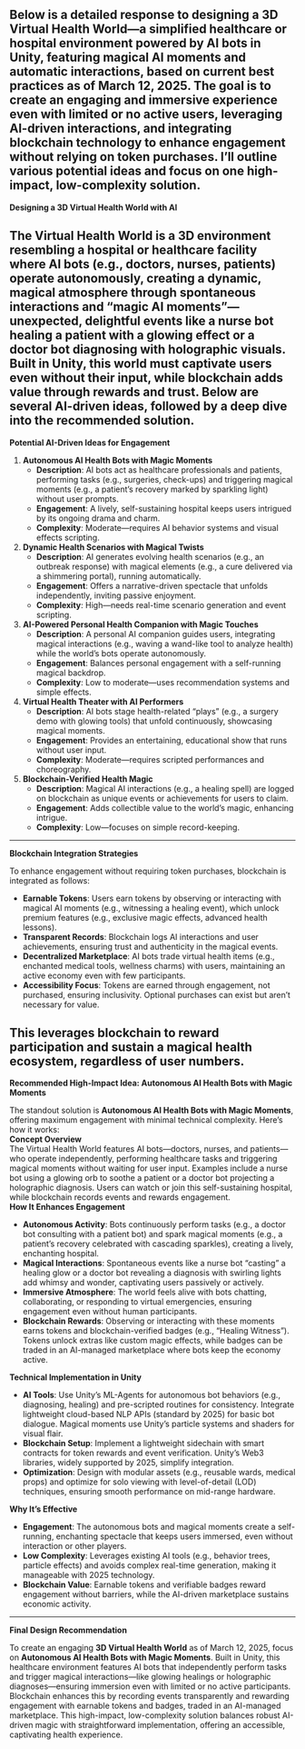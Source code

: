 Below is a detailed response to designing a **3D Virtual Health World**—a simplified healthcare or hospital environment powered by AI bots in Unity, featuring magical AI moments and automatic interactions, based on current best practices as of March 12, 2025\. The goal is to create an engaging and immersive experience even with limited or no active users, leveraging AI-driven interactions, and integrating blockchain technology to enhance engagement without relying on token purchases. I’ll outline various potential ideas and focus on one high-impact, low-complexity solution.  
---

**Designing a 3D Virtual Health World with AI**

The **Virtual Health World** is a 3D environment resembling a hospital or healthcare facility where AI bots (e.g., doctors, nurses, patients) operate autonomously, creating a dynamic, magical atmosphere through spontaneous interactions and “magic AI moments”—unexpected, delightful events like a nurse bot healing a patient with a glowing effect or a doctor bot diagnosing with holographic visuals. Built in Unity, this world must captivate users even without their input, while blockchain adds value through rewards and trust. Below are several AI-driven ideas, followed by a deep dive into the recommended solution.  
---

**Potential AI-Driven Ideas for Engagement**

1. **Autonomous AI Health Bots with Magic Moments**  
   * **Description**: AI bots act as healthcare professionals and patients, performing tasks (e.g., surgeries, check-ups) and triggering magical moments (e.g., a patient’s recovery marked by sparkling light) without user prompts.  
   * **Engagement**: A lively, self-sustaining hospital keeps users intrigued by its ongoing drama and charm.  
   * **Complexity**: Moderate—requires AI behavior systems and visual effects scripting.  
2. **Dynamic Health Scenarios with Magical Twists**  
   * **Description**: AI generates evolving health scenarios (e.g., an outbreak response) with magical elements (e.g., a cure delivered via a shimmering portal), running automatically.  
   * **Engagement**: Offers a narrative-driven spectacle that unfolds independently, inviting passive enjoyment.  
   * **Complexity**: High—needs real-time scenario generation and event scripting.  
3. **AI-Powered Personal Health Companion with Magic Touches**  
   * **Description**: A personal AI companion guides users, integrating magical interactions (e.g., waving a wand-like tool to analyze health) while the world’s bots operate autonomously.  
   * **Engagement**: Balances personal engagement with a self-running magical backdrop.  
   * **Complexity**: Low to moderate—uses recommendation systems and simple effects.  
4. **Virtual Health Theater with AI Performers**  
   * **Description**: AI bots stage health-related “plays” (e.g., a surgery demo with glowing tools) that unfold continuously, showcasing magical moments.  
   * **Engagement**: Provides an entertaining, educational show that runs without user input.  
   * **Complexity**: Moderate—requires scripted performances and choreography.  
5. **Blockchain-Verified Health Magic**  
   * **Description**: Magical AI interactions (e.g., a healing spell) are logged on blockchain as unique events or achievements for users to claim.  
   * **Engagement**: Adds collectible value to the world’s magic, enhancing intrigue.  
   * **Complexity**: Low—focuses on simple record-keeping.

---

**Blockchain Integration Strategies**

To enhance engagement without requiring token purchases, blockchain is integrated as follows:

* **Earnable Tokens**: Users earn tokens by observing or interacting with magical AI moments (e.g., witnessing a healing event), which unlock premium features (e.g., exclusive magic effects, advanced health lessons).  
* **Transparent Records**: Blockchain logs AI interactions and user achievements, ensuring trust and authenticity in the magical events.  
* **Decentralized Marketplace**: AI bots trade virtual health items (e.g., enchanted medical tools, wellness charms) with users, maintaining an active economy even with few participants.  
* **Accessibility Focus**: Tokens are earned through engagement, not purchased, ensuring inclusivity. Optional purchases can exist but aren’t necessary for value.

This leverages blockchain to reward participation and sustain a magical health ecosystem, regardless of user numbers.  
---

**Recommended High-Impact Idea: Autonomous AI Health Bots with Magic Moments**

The standout solution is **Autonomous AI Health Bots with Magic Moments**, offering maximum engagement with minimal technical complexity. Here’s how it works:  
**Concept Overview**  
The Virtual Health World features AI bots—doctors, nurses, and patients—who operate independently, performing healthcare tasks and triggering magical moments without waiting for user input. Examples include a nurse bot using a glowing orb to soothe a patient or a doctor bot projecting a holographic diagnosis. Users can watch or join this self-sustaining hospital, while blockchain records events and rewards engagement.  
**How It Enhances Engagement**

* **Autonomous Activity**: Bots continuously perform tasks (e.g., a doctor bot consulting with a patient bot) and spark magical moments (e.g., a patient’s recovery celebrated with cascading sparkles), creating a lively, enchanting hospital.  
* **Magical Interactions**: Spontaneous events like a nurse bot “casting” a healing glow or a doctor bot revealing a diagnosis with swirling lights add whimsy and wonder, captivating users passively or actively.  
* **Immersive Atmosphere**: The world feels alive with bots chatting, collaborating, or responding to virtual emergencies, ensuring engagement even without human participants.  
* **Blockchain Rewards**: Observing or interacting with these moments earns tokens and blockchain-verified badges (e.g., “Healing Witness”). Tokens unlock extras like custom magic effects, while badges can be traded in an AI-managed marketplace where bots keep the economy active.

**Technical Implementation in Unity**

* **AI Tools**: Use Unity’s ML-Agents for autonomous bot behaviors (e.g., diagnosing, healing) and pre-scripted routines for consistency. Integrate lightweight cloud-based NLP APIs (standard by 2025\) for basic bot dialogue. Magical moments use Unity’s particle systems and shaders for visual flair.  
* **Blockchain Setup**: Implement a lightweight sidechain with smart contracts for token rewards and event verification. Unity’s Web3 libraries, widely supported by 2025, simplify integration.  
* **Optimization**: Design with modular assets (e.g., reusable wards, medical props) and optimize for solo viewing with level-of-detail (LOD) techniques, ensuring smooth performance on mid-range hardware.

**Why It’s Effective**

* **Engagement**: The autonomous bots and magical moments create a self-running, enchanting spectacle that keeps users immersed, even without interaction or other players.  
* **Low Complexity**: Leverages existing AI tools (e.g., behavior trees, particle effects) and avoids complex real-time generation, making it manageable with 2025 technology.  
* **Blockchain Value**: Earnable tokens and verifiable badges reward engagement without barriers, while the AI-driven marketplace sustains economic activity.

---

**Final Design Recommendation**

To create an engaging **3D Virtual Health World** as of March 12, 2025, focus on **Autonomous AI Health Bots with Magic Moments**. Built in Unity, this healthcare environment features AI bots that independently perform tasks and trigger magical interactions—like glowing healings or holographic diagnoses—ensuring immersion even with limited or no active participants. Blockchain enhances this by recording events transparently and rewarding engagement with earnable tokens and badges, traded in an AI-managed marketplace. This high-impact, low-complexity solution balances robust AI-driven magic with straightforward implementation, offering an accessible, captivating health experience.  
